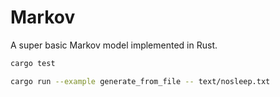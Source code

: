 Markov
======

A super basic Markov model implemented in Rust.

```sh
cargo test

cargo run --example generate_from_file -- text/nosleep.txt
```
